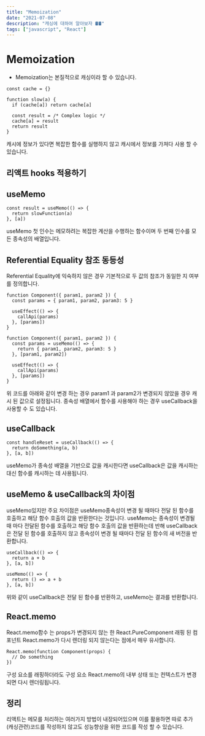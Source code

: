 ```yaml
---
title: "Memoization"
date: "2021-07-08"
description: "캐싱에 대하여 알아보자 🛢🛢"
tags: ["javascript", "React"]
---
```


# Memoization

- Memoization는 본질적으로 캐싱이라 할 수 있습니다.
```
const cache = {}

function slow(a) {
  if (cache[a]) return cache[a]
  
  const result = /* Complex logic */
  cache[a] = result
  return result
}
```
캐시에 정보가 있다면 복잡한 함수를 실행하지 않고 캐시에서 정보를 가져다 사용 할 수 있습니다.

## 리액트 hooks 적용하기
## useMemo
```
const result = useMemo(() => {
  return slowFunction(a)
}, [a])
```
useMemo 첫 인수는 메모하려는 복잡한 계산을 수행하는 함수이며 두 번째 인수를 모든 종속성의 배열입니다.

## Referential Equality 참조 동등성
Referential Equality에 익숙하지 않은 경우 기본적으로 두 값의 참조가 동일한 지 여부를 정의합니다.

```
function Component({ param1, param2 }) {
  const params = { param1, param2, param3: 5 }

  useEffect(() => {
    callApi(params)
  }, [params])
}
```

```
function Component({ param1, param2 }) {
  const params = useMemo(() => {
    return { param1, param2, param3: 5 }
  }, [param1, param2])

  useEffect(() => {
    callApi(params)
  }, [params])
}
```
위 코드를 아래와 같이 변경 하는 경우 param1 과 param2가 변경되지 않았을 경우 캐시 된 값으로 설정됩니다.
종속성 배열에서 함수를 사용해야 하는 경우 useCallback을 사용할 수 도 있습니다.

## useCallback
```
const handleReset = useCallback(() => {
  return doSomething(a, b)
}, [a, b])
```
useMemo가 종속성 배열을 기반으로 값을 캐시한다면  useCallback은 값을 캐시하는 대신 함수를 캐시하는 데 사용됩니다.


## useMemo & useCallback의 차이점
useMemo있지만 주요 차이점은 useMemo종속성이 변경 될 때마다 전달 된 함수를 호출하고 해당 함수 호출의 값을 반환한다는 것입니다.
useMemo는 종속성이 변경될 때 마다 전달된 함수를 호출하고 해당 함수 호출의 값을 반환하는데 반해
useCallback은 전달 된 함수를 호출하지 않고 종속성이 변경 될 때마다 전달 된 함수의 새 버전을 반환합니다.

```
useCallback(() => {
  return a + b
}, [a, b])

useMemo(() => {
  return () => a + b
}, [a, b])
```
위와 같이 useCallback은 전달 된 함수를 반환하고, useMemo는 결과를 반환합니다.

## React.memo
React.memo함수 는 props가 변경되지 않는 한 React.PureComponent 래핑 된 컴포넌트 React.memo가 다시 렌더링 되지 않는다는 점에서 매우 유사합니다.
```
React.memo(function Component(props) {
  // Do something
})
```
 구성 요소를 래핑하더라도 구성 요소 React.memo의 내부 상태 또는 컨텍스트가 변경되면 다시 렌더링됩니다.
 
 ## 정리
 리액트는 메모를 처리하는 여러가지 방법이 내장되어있으며 이를 활용하면 
 따로 추가 (캐싱관련)코드를 작성하지 않고도 성능향상을 위한 코드를 작성 할 수 있습니다.